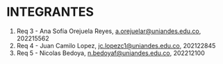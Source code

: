 # INTEGRANTES
1. Req 3 - Ana Sofía Orejuela Reyes, a.orejuelar@uniandes.edu.co, 202215562
2. Req 4 - Juan Camilo Lopez, jc.lopezc1@uniandes.edu.co, 202122845
3. Req 5 - Nicolas Bedoya, n.bedoyaf@uniandes.edu.co, 202212100
